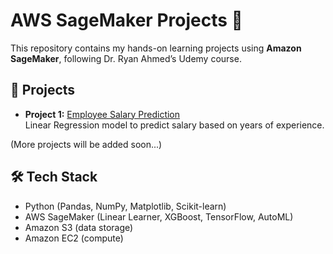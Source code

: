 # AWS SageMaker Projects 🚀

This repository contains my hands-on learning projects using **Amazon SageMaker**, following Dr. Ryan Ahmed’s Udemy course.

## 📂 Projects
- **Project 1:** [Employee Salary Prediction](./Project-1-Salary-Prediction)  
  Linear Regression model to predict salary based on years of experience.

(More projects will be added soon...)

## 🛠️ Tech Stack
- Python (Pandas, NumPy, Matplotlib, Scikit-learn)
- AWS SageMaker (Linear Learner, XGBoost, TensorFlow, AutoML)
- Amazon S3 (data storage)
- Amazon EC2 (compute)
